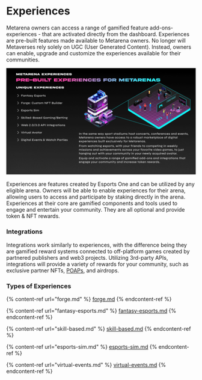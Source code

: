 # Experiences

Metarena owners can access a range of gamified feature add-ons- experiences - that are activated directly from the dashboard. Experiences are pre-built features made available to Metarena owners. No longer will Metaverses rely solely on UGC (User Generated Content). Instead, owners can enable, upgrade and customize the experiences available for their communities.

![](../../.gitbook/assets/Experiences.png)

Experiences are features created by Esports One and can be utilized by any eligible arena. Owners will be able to enable experiences for their arena, allowing users to access and participate by staking directly in the arena. Experiences at their core are gamified components and tools used to engage and entertain your community. They are all optional and provide token & NFT rewards.

### **Integrations**

Integrations work similarly to experiences, with the difference being they are gamified reward systems connected to off-platform games created by partnered publishers and web3 projects. Utilizing 3rd-party APIs, integrations will provide a variety of rewards for your community, such as exclusive partner NFTs, [POAPs](https://medium.com/poap/what-is-poap-d7e8fdfc207d), and airdrops.

### Types of Experiences

{% content-ref url="forge.md" %}
[forge.md](forge.md)
{% endcontent-ref %}

{% content-ref url="fantasy-esports.md" %}
[fantasy-esports.md](fantasy-esports.md)
{% endcontent-ref %}

{% content-ref url="skill-based.md" %}
[skill-based.md](skill-based.md)
{% endcontent-ref %}

{% content-ref url="esports-sim.md" %}
[esports-sim.md](esports-sim.md)
{% endcontent-ref %}

{% content-ref url="virtual-events.md" %}
[virtual-events.md](virtual-events.md)
{% endcontent-ref %}
